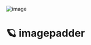 <p align="center">
	
![image](https://github.com/user-attachments/assets/0122c829-a106-4f1d-b779-3225eb1cee21)

</p>

# 🪐 imagepadder
